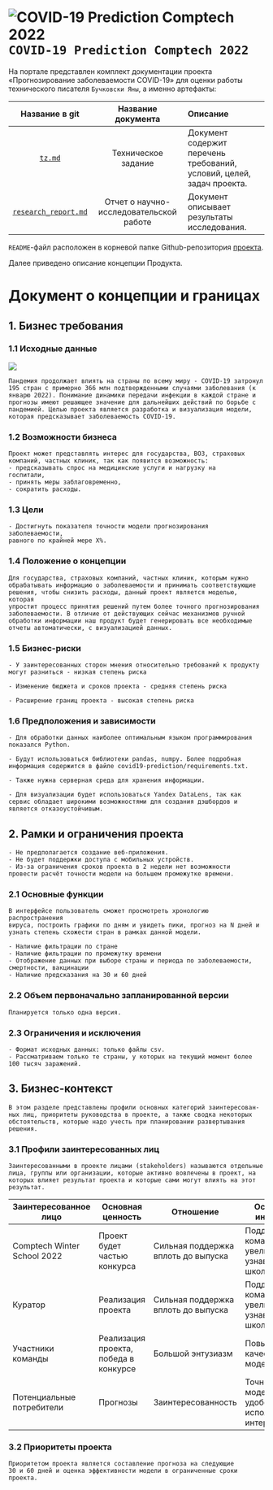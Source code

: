 # ![COVID-19 Prediction Comptech 2022](https://via.placeholder.com/15/889eff/000000?text=+) `COVID-19 Prediction Comptech 2022`

На портале представлен комплект документации проекта «Прогнозирование заболеваемости COVID-19» для оценки работы технического писателя `Бучковски Яны`, а именно артефакты:

| **Название в git**  | **Название документа**  | **Описание** |
|:-------------: |:---------------:| :-------------|
| [`tz.md`](source/tz.md)      | Техническое задание        |     Документ содержит перечень требований, условий, целей, задач проекта.   |
| [`research_report.md`](source/research_report.md) | Отчет о научно-исследовательской работе        |  Документ описывает результаты исследования.|


`README`-файл расположен в корневой папке Github-репозитория [проекта](https://github.com/comptech-winter-school/covid19-prediction).

Далее приведено описание концепции Продукта.

# Документ о концепции и границах #

## 1. Бизнес требования ##


### 1.1 Исходные данные ###

![](https://i.ibb.co/0Kkd7Mn/Global-Spread-COVID-19-2.gif)

```
Пандемия продолжает влиять на страны по всему миру - COVID‐19 затронул 
195 стран с примерно 366 млн подтвержденными случаями заболевания (к 
январю 2022). Понимание динамики передачи инфекции в каждой стране и 
прогнозы имеют решающее значение для дальнейших действий по борьбе с 
пандемией. Целью проекта является разработка и визуализация модели, 
которая предсказывает заболеваемость COVID-19.

```

### 1.2 Возможности бизнеса ###

```
Проект может представлять интерес для государства, ВОЗ, страховых 
компаний, частных клиник, так как появится возможность:
- предсказывать спрос на медицинские услуги и нагрузку на
госпитали,
- принять меры заблаговременно, 
- сократить расходы.
```

### 1.3 Цели ###

```
- Достигнуть показателя точности модели прогнозирования заболеваемости, 
равного по крайней мере Х%.
```

### 1.4 Положение о концепции ###

```
Для государства, страховых компаний, частных клиник, которым нужно 
обрабатывать информацию о заболеваемости и принимать соответствующие 
решения, чтобы снизить расходы, данный проект является моделью, которая
упростит процесс принятия решений путем более точного прогнозирования 
заболеваемости. В отличие от действующих сейчас механизмов ручной 
обработки информации наш продукт будет генерировать все необходимые
отчеты автоматически, с визуализацией данных.
```

### 1.5 Бизнес-риски ###

```
- У заинтересованных сторон мнения относительно требований к продукту 
могут разниться - низкая степень риска

- Изменение бюджета и сроков проекта - средняя степень риска

- Расширение границ проекта - высокая степень риска
```

### 1.6 Предположения и зависимости ###

```
- Для обработки данных наиболее оптимальным языком программирования 
показался Python.

- Будут использоваться библиотеки pandas, numpy. Более подробная 
информация содержится в файле covid19-prediction/requirements.txt.

- Также нужна серверная среда для хранения информации.

- Для визуализации будет использоваться Yandex DataLens, так как 
сервис обладает широкими возможностями для создания дэшбордов и 
является отказоустойчивым.
```

## 2. Рамки и ограничения проекта ##

```
- Не предполагается создание веб-приложения.
- Не будет поддержки доступа с мобильных устройств.
- Из-за ограничения сроков проекта в 2 недели нет возможности 
провести расчёт точности модели на большем промежутке времени.
```

### 2.1 Основные функции ###
```
В интерфейсе пользователь сможет просмотреть хронологию распространения 
вируса, построить графики по дням и увидеть пики, прогноз на N дней и 
узнать степень схожести стран в рамках данной модели.

- Наличие фильтрации по стране
- Наличие фильтрации по промежутку времени
- Отображение данных при выборе страны и периода по заболеваемости,
смертности, вакцинации 
- Наличие предсказания на 30 и 60 дней

```

### 2.2 Объем первоначально запланированной версии ###

```
Планируется только одна версия.
```

### 2.3 Ограничения и исключения ###

```
- Формат исходных данных: только файлы csv.
- Рассматриваем только те страны, у которых на текущий момент более 
100 тысяч заражений.
```

## 3. Бизнес-контекст ##

```
В этом разделе представлены профили основных категорий заинтересован-
ных лиц, приоритеты руководства в проекте, а также сводка некоторых 
обстоятельств, которые надо учесть при планировании развертывания 
решения.
```

### 3.1 Профили заинтересованных лиц ###

```
Заинтересованными в проекте лицами (stakeholders) называются отдельные
лица, группы или организации, которые активно вовлечены в проект, на 
которых влияет результат проекта и которые сами могут влиять на этот 
результат.

```

| Заинтересованное лицо        | Основная ценность                                                                                           | Отношение                                                                                                                           | Основные интересы                                                                             | Ограничения                                                                                                           |
|------------------------------|-------------------------------------------------------------------------------------------------------------|-------------------------------------------------------------------------------------------------------------------------------------|-----------------------------------------------------------------------------------------------|-----------------------------------------------------------------------------------------------------------------------|
| Comptech Winter School 2022         | Проект будет частью конкурса | Сильная поддержка вплоть до выпуска| Поддержка команд, увеличение узнаваемости школы                       | Проекты должны быть выполнены в срок                                                                                                        |
| Куратор         | Реализация проекта | Сильная поддержка вплоть до выпуска         | Поддержка команд, увеличение узнаваемости школы                                                                       | Нет          |
| Участники команды | Реализация проекта, победа в конкурсе| Большой энтузиазм| Повышение качества модели                         | Нет                       |
| Потенциальные потребители      | Прогнозы          | Заинтересованность                          | Точность модели, удобство использования интерфейса                                      | Нет                                                                     |




### 3.2 Приоритеты проекта ###

```
Приоритетом проекта является составление прогноза на следующие 
30 и 60 дней и оценка эффективности модели в ограниченные сроки 
проекта. 

```
